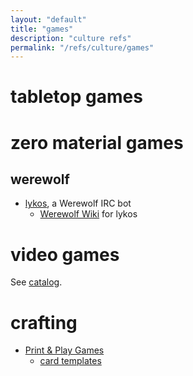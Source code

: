```yaml
---
layout: "default"
title: "games"
description: "culture refs"
permalink: "/refs/culture/games"
---
```


# tabletop games

# zero material games

## werewolf

- [lykos](https://github.com/lykoss/lykos), a Werewolf IRC bot
    - [Werewolf Wiki](https://werewolf.chat/Main_Page) for lykos

# video games

See [catalog](https://sunarch.github.io/catalog/games/video-games).

# crafting

- [Print & Play Games](https://www.printplaygames.com/)
    - [card templates](https://www.printplaygames.com/prototypes/formatting-guidelines/card-formatting-templates/)